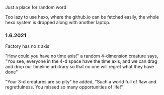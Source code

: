 Just a place for random word

Too lazy to use hexo, where the github.io can be fetched easily, the whole hexo system is dropped along with another laptop.

### 1.6.2021

Factory has no z axis

"How could you have no time axis!" a random 4-dimension creature says, "You see, everyone in the 4-d space have the time axis, and we can drag and drop our timeline arbitrary so that no one will regret what they have done"

"Your 3-d creatures are so pity" he added, "Such a world full of flaw and regretfulness. You missed so many opportunities of life!"

